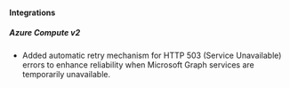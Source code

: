 
#### Integrations

##### Azure Compute v2

- Added automatic retry mechanism for HTTP 503 (Service Unavailable) errors to enhance reliability when Microsoft Graph services are temporarily unavailable.
